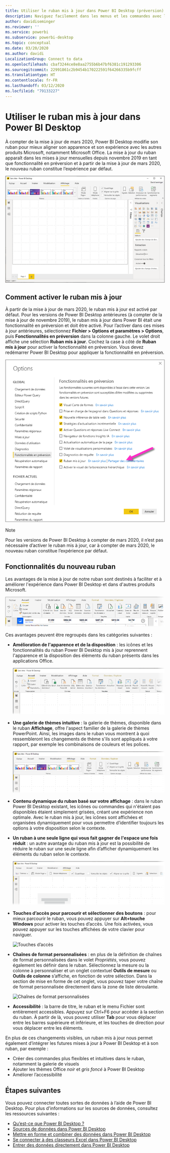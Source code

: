 ```yaml
---
title: Utiliser le ruban mis à jour dans Power BI Desktop (préversion)
description: Naviguez facilement dans les menus et les commandes avec le nouveau ruban de Power BI Desktop
author: davidiseminger
ms.reviewer: ''
ms.service: powerbi
ms.subservice: powerbi-desktop
ms.topic: conceptual
ms.date: 03/20/2020
ms.author: davidi
LocalizationGroup: Connect to data
ms.openlocfilehash: cbaf3244ce8e8aa2755b6b47bf6381c191293306
ms.sourcegitcommit: 22991861c2b9454b170222591f64266335b9fcff
ms.translationtype: HT
ms.contentlocale: fr-FR
ms.lasthandoff: 03/12/2020
ms.locfileid: "79133227"
---
```

# <a name="use-the-updated-ribbon-in-power-bi-desktop"></a>Utiliser le ruban mis à jour dans Power BI Desktop

À compter de la mise à jour de mars 2020, Power BI Desktop modifie son ruban pour mieux aligner son apparence et son expérience avec les autres produits Microsoft, notamment Microsoft Office. La mise à jour du ruban apparaît dans les mises à jour mensuelles depuis novembre 2019 en tant que fonctionnalité en préversion et à partir de la mise à jour de mars 2020, le nouveau ruban constitue l’expérience par défaut.

![Nouveau ruban dans Power BI Desktop](media/desktop-ribbon/desktop-ribbon-02.png)

## <a name="how-to-enable-the-updated-ribbon"></a>Comment activer le ruban mis à jour

À partir de la mise à jour de mars 2020, le ruban mis à jour est activé par défaut. Pour les versions de Power BI Desktop antérieures (à compter de la mise à jour de novembre 2019), le ruban mis à jour dans Power BI était une fonctionnalité en préversion et doit être activé. Pour l’activer dans ces mises à jour antérieures, sélectionnez **Fichier > Options et paramètres > Options**, puis **Fonctionnalités en préversion** dans la colonne gauche. Le volet droit affiche une sélection **Ruban mis à jour**. Cochez la case à côté de **Ruban mis à jour** pour activer la fonctionnalité en préversion. Vous devez redémarrer Power BI Desktop pour appliquer la fonctionnalité en préversion.

![L’option du ruban mis à jour pour Power BI Desktop](media/desktop-ribbon/desktop-ribbon-01.png)

> [!NOTE]
> Pour les versions de Power BI Desktop à compter de mars 2020, il n’est pas nécessaire d’activer le ruban mis à jour, car à compter de mars 2020, le nouveau ruban constitue l’expérience par défaut.

## <a name="features-of-the-new-ribbon"></a>Fonctionnalités du nouveau ruban

Les avantages de la mise à jour de notre ruban sont destinés à faciliter et à améliorer l'expérience dans Power BI Desktop et dans d'autres produits Microsoft. 

![Nouveau ruban dans Power BI Desktop](media/desktop-ribbon/desktop-ribbon-03.png)

Ces avantages peuvent être regroupés dans les catégories suivantes :

* **Amélioration de l'apparence et de la disposition** : les icônes et les fonctionnalités du ruban Power BI Desktop mis à jour reprennent l'apparence et la disposition des éléments du ruban présents dans les applications Office.

    ![Meilleure apparence](media/desktop-ribbon/desktop-ribbon-04.png)

* **Une galerie de thèmes intuitive** : la galerie de thèmes, disponible dans le ruban **Affichage**, offre l'aspect familier de la galerie de thèmes PowerPoint. Ainsi, les images dans le ruban vous montrent à quoi ressembleront les changements de thème s'ils sont appliqués à votre rapport, par exemple les combinaisons de couleurs et les polices. 

    ![Thèmes améliorés](media/desktop-ribbon/desktop-ribbon-05.png)

* **Contenu dynamique du ruban basé sur votre affichage** : dans le ruban Power BI Desktop existant, les icônes ou commandes qui n'étaient pas disponibles étaient simplement grisées, créant une expérience non optimale. Avec le ruban mis à jour, les icônes sont affichées et organisées dynamiquement pour vous permettre d’identifier toujours les options à votre disposition selon le contexte.

* **Un ruban à une seule ligne qui vous fait gagner de l'espace une fois réduit** : un autre avantage du ruban mis à jour est la possibilité de réduire le ruban sur une seule ligne afin d’afficher dynamiquement les éléments du ruban selon le contexte. 

    ![Ruban réduit](media/desktop-ribbon/desktop-ribbon-06.png)

* **Touches d’accès pour parcourir et sélectionner des boutons** : pour mieux parcourir le ruban, vous pouvez appuyer sur **Alt+touche Windows** pour activer les touches d’accès. Une fois activées, vous pouvez appuyer sur les touches affichées de votre clavier pour naviguer.

    ![Touches d’accès](media/desktop-ribbon/desktop-ribbon-07.png)

* **Chaînes de format personnalisées** : en plus de la définition de chaînes de format personnalisées dans le volet *Propriétés*, vous pouvez également les définir dans le ruban. Sélectionnez la mesure ou la colonne à personnaliser et un onglet contextuel **Outils de mesure** ou **Outils de colonne** s’affiche, en fonction de votre sélection. Dans la section de mise en forme de cet onglet, vous pouvez taper votre chaîne de format personnalisée directement dans la zone de liste déroulante.

    ![Chaînes de format personnalisées](media/desktop-ribbon/desktop-ribbon-08.png)

* **Accessibilité** : la barre de titre, le ruban et le menu Fichier sont entièrement accessibles. Appuyez sur Ctrl+F6 pour accéder à la section du ruban. À partir de là, vous pouvez utiliser **Tab** pour vous déplacer entre les barres supérieure et inférieure, et les touches de direction pour vous déplacer entre les éléments.


En plus de ces changements visibles, un ruban mis à jour nous permet également d’intégrer les futures mises à jour à Power BI Desktop et à son ruban, par exemple :

* Créer des commandes plus flexibles et intuitives dans le ruban, notamment la galerie de visuels
* Ajouter les thèmes Office *noir* et *gris foncé* à Power BI Desktop
* Améliorer l’accessibilité


## <a name="next-steps"></a>Étapes suivantes
Vous pouvez connecter toutes sortes de données à l’aide de Power BI Desktop. Pour plus d’informations sur les sources de données, consultez les ressources suivantes :

* [Qu’est-ce que Power BI Desktop ?](desktop-what-is-desktop.md)
* [Sources de données dans Power BI Desktop](desktop-data-sources.md)
* [Mettre en forme et combiner des données dans Power BI Desktop](desktop-shape-and-combine-data.md)
* [Se connecter à des classeurs Excel dans Power BI Desktop](desktop-connect-excel.md)   
* [Entrer des données directement dans Power BI Desktop](desktop-enter-data-directly-into-desktop.md)   

